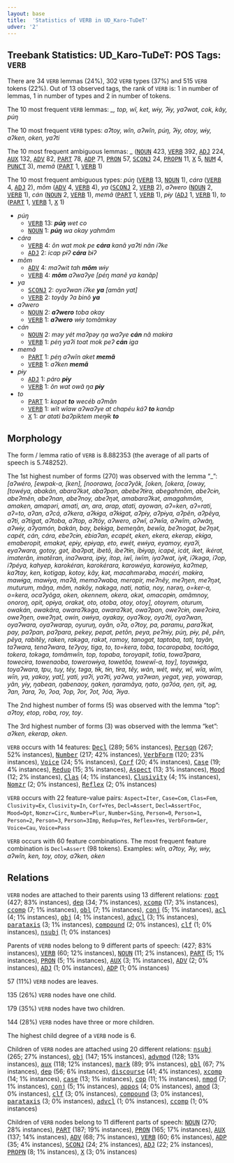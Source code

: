 ```yaml
---
layout: base
title:  'Statistics of VERB in UD_Karo-TuDeT'
udver: '2'
---
```


## Treebank Statistics: UD_Karo-TuDeT: POS Tags: `VERB`

There are 34 `VERB` lemmas (24%), 302 `VERB` types (37%) and 515 `VERB` tokens (22%).
Out of 13 observed tags, the rank of `VERB` is: 1 in number of lemmas, 1 in number of types and 2 in number of tokens.

The 10 most frequent `VERB` lemmas: <em>_, top, wĩ, ket, wɨy, ʔɨy, yaʔwat, cok, kãy, púŋ</em>

The 10 most frequent `VERB` types:  <em>aʔtoy, wĩn, aʔwĩn, púŋ, ʔɨy, otoy, wɨy, aʔken, oken, yaʔti</em>

The 10 most frequent ambiguous lemmas: <em>_</em> (<tt><a href="arr_tudet-pos-NOUN.html">NOUN</a></tt> 423, <tt><a href="arr_tudet-pos-VERB.html">VERB</a></tt> 392, <tt><a href="arr_tudet-pos-ADJ.html">ADJ</a></tt> 224, <tt><a href="arr_tudet-pos-AUX.html">AUX</a></tt> 132, <tt><a href="arr_tudet-pos-ADV.html">ADV</a></tt> 82, <tt><a href="arr_tudet-pos-PART.html">PART</a></tt> 78, <tt><a href="arr_tudet-pos-ADP.html">ADP</a></tt> 71, <tt><a href="arr_tudet-pos-PRON.html">PRON</a></tt> 57, <tt><a href="arr_tudet-pos-SCONJ.html">SCONJ</a></tt> 24, <tt><a href="arr_tudet-pos-PROPN.html">PROPN</a></tt> 11, <tt><a href="arr_tudet-pos-X.html">X</a></tt> 5, <tt><a href="arr_tudet-pos-NUM.html">NUM</a></tt> 4, <tt><a href="arr_tudet-pos-PUNCT.html">PUNCT</a></tt> 3), <em>memã</em> (<tt><a href="arr_tudet-pos-PART.html">PART</a></tt> 1, <tt><a href="arr_tudet-pos-VERB.html">VERB</a></tt> 1)

The 10 most frequent ambiguous types:  <em>púŋ</em> (<tt><a href="arr_tudet-pos-VERB.html">VERB</a></tt> 13, <tt><a href="arr_tudet-pos-NOUN.html">NOUN</a></tt> 1), <em>cára</em> (<tt><a href="arr_tudet-pos-VERB.html">VERB</a></tt> 4, <tt><a href="arr_tudet-pos-ADJ.html">ADJ</a></tt> 2), <em>mõm</em> (<tt><a href="arr_tudet-pos-ADV.html">ADV</a></tt> 4, <tt><a href="arr_tudet-pos-VERB.html">VERB</a></tt> 4), <em>ya</em> (<tt><a href="arr_tudet-pos-SCONJ.html">SCONJ</a></tt> 2, <tt><a href="arr_tudet-pos-VERB.html">VERB</a></tt> 2), <em>aʔwero</em> (<tt><a href="arr_tudet-pos-NOUN.html">NOUN</a></tt> 2, <tt><a href="arr_tudet-pos-VERB.html">VERB</a></tt> 1), <em>cán</em> (<tt><a href="arr_tudet-pos-NOUN.html">NOUN</a></tt> 2, <tt><a href="arr_tudet-pos-VERB.html">VERB</a></tt> 1), <em>memã</em> (<tt><a href="arr_tudet-pos-PART.html">PART</a></tt> 1, <tt><a href="arr_tudet-pos-VERB.html">VERB</a></tt> 1), <em>pɨy</em> (<tt><a href="arr_tudet-pos-ADJ.html">ADJ</a></tt> 1, <tt><a href="arr_tudet-pos-VERB.html">VERB</a></tt> 1), <em>to</em> (<tt><a href="arr_tudet-pos-PART.html">PART</a></tt> 1, <tt><a href="arr_tudet-pos-VERB.html">VERB</a></tt> 1, <tt><a href="arr_tudet-pos-X.html">X</a></tt> 1)


* <em>púŋ</em>
  * <tt><a href="arr_tudet-pos-VERB.html">VERB</a></tt> 13: <em><b>púŋ</b> wet co</em>
  * <tt><a href="arr_tudet-pos-NOUN.html">NOUN</a></tt> 1: <em><b>púŋ</b> wa okay yahmãm</em>
* <em>cára</em>
  * <tt><a href="arr_tudet-pos-VERB.html">VERB</a></tt> 4: <em>õn wat mok pe <b>cára</b> kanã yaʔti nãn iʔke</em>
  * <tt><a href="arr_tudet-pos-ADJ.html">ADJ</a></tt> 2: <em>icap pɨʔ <b>cára</b> bɨʔ</em>
* <em>mõm</em>
  * <tt><a href="arr_tudet-pos-ADV.html">ADV</a></tt> 4: <em>maʔwit tah <b>mõm</b> wɨy</em>
  * <tt><a href="arr_tudet-pos-VERB.html">VERB</a></tt> 4: <em><b>mõm</b> aʔwaʔye [péŋ manẽ ya kanãp]</em>
* <em>ya</em>
  * <tt><a href="arr_tudet-pos-SCONJ.html">SCONJ</a></tt> 2: <em>oyaʔwan iʔke <b>ya</b> [amãn yat]</em>
  * <tt><a href="arr_tudet-pos-VERB.html">VERB</a></tt> 2: <em>toyãy ʔa binõ <b>ya</b></em>
* <em>aʔwero</em>
  * <tt><a href="arr_tudet-pos-NOUN.html">NOUN</a></tt> 2: <em><b>aʔwero</b> toba okay</em>
  * <tt><a href="arr_tudet-pos-VERB.html">VERB</a></tt> 1: <em><b>aʔwero</b> wɨy tomãmkəy</em>
* <em>cán</em>
  * <tt><a href="arr_tudet-pos-NOUN.html">NOUN</a></tt> 2: <em>məy yét maʔpəy ŋa waʔye <b>cán</b> nã makɨra</em>
  * <tt><a href="arr_tudet-pos-VERB.html">VERB</a></tt> 1: <em>péŋ yaʔi toat mok peʔ <b>cán</b> iga</em>
* <em>memã</em>
  * <tt><a href="arr_tudet-pos-PART.html">PART</a></tt> 1: <em>péŋ aʔwĩn aket <b>memã</b></em>
  * <tt><a href="arr_tudet-pos-VERB.html">VERB</a></tt> 1: <em>aʔken <b>memã</b></em>
* <em>pɨy</em>
  * <tt><a href="arr_tudet-pos-ADJ.html">ADJ</a></tt> 1: <em>páro <b>pɨy</b></em>
  * <tt><a href="arr_tudet-pos-VERB.html">VERB</a></tt> 1: <em>õn wat owã ŋa <b>pɨy</b></em>
* <em>to</em>
  * <tt><a href="arr_tudet-pos-PART.html">PART</a></tt> 1: <em>kopət <b>to</b> wecéb aʔmãn</em>
  * <tt><a href="arr_tudet-pos-VERB.html">VERB</a></tt> 1: <em>wĩt wĩaw aʔwaʔye at chapéu káʔ <b>to</b> kanãp</em>
  * <tt><a href="arr_tudet-pos-X.html">X</a></tt> 1: <em>ar atati baʔpiktem meŋɨk <b>to</b></em>

## Morphology

The form / lemma ratio of `VERB` is 8.882353 (the average of all parts of speech is 5.748252).

The 1st highest number of forms (270) was observed with the lemma “_”: <em>[aʔwéro, [ewpak-a, [ken], [noorawa, [ocaʔyõk, [oken, [okera, [owəy, [towéya, abakán, abaraʔkət, abaʔpan, abebeʔtɨra, abegahmõm, abeʔcɨn, abeʔmẽn, abeʔnan, abeʔnoy, abeʔŋət, amabaraʔkət, amagahmõm, amaken, amapəri, amati, an, ara, arap, atati, ayowan, aʔ=ken, aʔ=rati, aʔ=to, aʔan, aʔcá, aʔkera, aʔkɨga, aʔkɨgat, aʔpɨy, aʔpɨya, aʔpẽn, aʔpẽya, aʔti, aʔtigat, aʔtoba, aʔtop, aʔtóy, aʔwero, aʔwĩ, aʔwĩa, aʔwĩm, aʔwɑ̃ŋ, aʔwɨy, aʔyamón, bakán, bay, bekɨga, bemeŋãn, bewĩa, beʔnogat, beʔŋət, capét, cán, cára, ebeʔcɨn, ebiaʔan, ecapét, eken, ekera, ekerap, ekɨga, emaberopit, emakət, epɨy, epɨyap, eto, ewét, ewɨya, eyamoy, eyaʔi, eyaʔwara, gotoy, gət, ibaʔpat, ibetõ, ibeʔtɨn, ibɨyap, icapé, icát, iket, ikérat, imaterãn, imatẽran, inaʔwara, ipɨy, itop, iwĩ, iwĩm, iyaʔwat, iyɨt, iʔkəga, iʔop, iʔpéya, kahyep, karokéran, karokérara, karowéya, karowɨya, kaʔmep, kaʔtay, ken, kotigap, kotoy, kãy, kət, macahmərəba, macéri, makɨra, mawɨga, mawɨya, maʔã, memaʔwaba, meropir, meʔnẽy, meʔŋen, meʔŋət, muturum, mãŋa, mõm, nakõy, nakəga, nati, natia, noy, nərəŋ, o=ker-a, o=kera, ocaʔyõga, oken, okennem, okera, okət, omacopɨn, omãmnoy, onoroŋ, opit, opɨya, orakət, oto, otoba, otoy, otoy], otoyrem, oturum, owakán, owakára, owaraʔkəga, owaraʔkət, owaʔpan, oweʔcɨn, oweʔcɨra, oweʔŋen, oweʔŋət, owin, owɨya, oyakay, oyaʔkoy, oyaʔti, oyaʔwan, oyaʔwara, oyaʔwarap, oyuruŋ, oyãn, oʔa, oʔtoy, pa, paramu, paraʔkət, pay, paʔpan, paʔpara, pekey, pepat, petõn, peya, peʔnɨy, púŋ, pɨy, pẽ, pẽn, pẽya, rabitẽy, raken, rakəga, rakət, ramoy, tanogat, taptoba, tati, tayãn, taʔwara, tenaʔwara, teʔyoy, tiga, to, to=kera, toba, tocaropaba, tocitóga, tokera, tokəga, tomãmwĩn, top, topaba, toroyapít, totia, towaʔpara, towecɨra, towenaoba, towerowɨya, towetõa, towewĩ-a, toy], toyawɨga, toyaʔwara, tpu, tuy, téy, təga, tɨk, tɨn, tɨra, tẽy, wán, wét, wéy, wĩ, wĩa, wĩm, wīn, ya, yakoy, yat], yati, yaʔi, yaʔti, yaʔwa, yaʔwan, yegat, yep, yowarap, yãn, yɨy, ŋabean, ŋabenaoy, ŋaken, ŋaramãya, ŋato, ŋaʔóa, ŋen, ŋit, əg, ʔan, ʔara, ʔo, ʔoa, ʔop, ʔor, ʔot, ʔóa, ʔɨya</em>.

The 2nd highest number of forms (5) was observed with the lemma “top”: <em>aʔtoy, etop, roba, roy, toy</em>.

The 3rd highest number of forms (3) was observed with the lemma “ket”: <em>aʔken, ekerap, oken</em>.

`VERB` occurs with 14 features: <tt><a href="arr_tudet-feat-Decl.html">Decl</a></tt> (289; 56% instances), <tt><a href="arr_tudet-feat-Person.html">Person</a></tt> (267; 52% instances), <tt><a href="arr_tudet-feat-Number.html">Number</a></tt> (217; 42% instances), <tt><a href="arr_tudet-feat-VerbForm.html">VerbForm</a></tt> (120; 23% instances), <tt><a href="arr_tudet-feat-Voice.html">Voice</a></tt> (24; 5% instances), <tt><a href="arr_tudet-feat-Corf.html">Corf</a></tt> (20; 4% instances), <tt><a href="arr_tudet-feat-Case.html">Case</a></tt> (19; 4% instances), <tt><a href="arr_tudet-feat-Redup.html">Redup</a></tt> (15; 3% instances), <tt><a href="arr_tudet-feat-Aspect.html">Aspect</a></tt> (13; 3% instances), <tt><a href="arr_tudet-feat-Mood.html">Mood</a></tt> (12; 2% instances), <tt><a href="arr_tudet-feat-Clas.html">Clas</a></tt> (4; 1% instances), <tt><a href="arr_tudet-feat-Clusivity.html">Clusivity</a></tt> (4; 1% instances), <tt><a href="arr_tudet-feat-Nomzr.html">Nomzr</a></tt> (2; 0% instances), <tt><a href="arr_tudet-feat-Reflex.html">Reflex</a></tt> (2; 0% instances)

`VERB` occurs with 22 feature-value pairs: `Aspect=Iter`, `Case=Com`, `Clas=Fem`, `Clusivity=Ex`, `Clusivity=In`, `Corf=Yes`, `Decl=Assert`, `Decl=AssertFoc`, `Mood=Opt`, `Nomzr=Circ`, `Number=Plur`, `Number=Sing`, `Person=0`, `Person=1`, `Person=2`, `Person=3`, `Person=3Imp`, `Redup=Yes`, `Reflex=Yes`, `VerbForm=Ger`, `Voice=Cau`, `Voice=Pass`

`VERB` occurs with 60 feature combinations.
The most frequent feature combination is `Decl=Assert` (98 tokens).
Examples: <em>wĩn, aʔtoy, ʔɨy, wɨy, aʔwĩn, ken, toy, otoy, aʔken, oken</em>


## Relations

`VERB` nodes are attached to their parents using 13 different relations: <tt><a href="arr_tudet-dep-root.html">root</a></tt> (427; 83% instances), <tt><a href="arr_tudet-dep-dep.html">dep</a></tt> (34; 7% instances), <tt><a href="arr_tudet-dep-xcomp.html">xcomp</a></tt> (17; 3% instances), <tt><a href="arr_tudet-dep-ccomp.html">ccomp</a></tt> (7; 1% instances), <tt><a href="arr_tudet-dep-obl.html">obl</a></tt> (7; 1% instances), <tt><a href="arr_tudet-dep-conj.html">conj</a></tt> (5; 1% instances), <tt><a href="arr_tudet-dep-acl.html">acl</a></tt> (4; 1% instances), <tt><a href="arr_tudet-dep-obj.html">obj</a></tt> (4; 1% instances), <tt><a href="arr_tudet-dep-advcl.html">advcl</a></tt> (3; 1% instances), <tt><a href="arr_tudet-dep-parataxis.html">parataxis</a></tt> (3; 1% instances), <tt><a href="arr_tudet-dep-compound.html">compound</a></tt> (2; 0% instances), <tt><a href="arr_tudet-dep-clf.html">clf</a></tt> (1; 0% instances), <tt><a href="arr_tudet-dep-nsubj.html">nsubj</a></tt> (1; 0% instances)

Parents of `VERB` nodes belong to 9 different parts of speech:  (427; 83% instances), <tt><a href="arr_tudet-pos-VERB.html">VERB</a></tt> (60; 12% instances), <tt><a href="arr_tudet-pos-NOUN.html">NOUN</a></tt> (11; 2% instances), <tt><a href="arr_tudet-pos-PART.html">PART</a></tt> (5; 1% instances), <tt><a href="arr_tudet-pos-PRON.html">PRON</a></tt> (5; 1% instances), <tt><a href="arr_tudet-pos-AUX.html">AUX</a></tt> (3; 1% instances), <tt><a href="arr_tudet-pos-ADV.html">ADV</a></tt> (2; 0% instances), <tt><a href="arr_tudet-pos-ADJ.html">ADJ</a></tt> (1; 0% instances), <tt><a href="arr_tudet-pos-ADP.html">ADP</a></tt> (1; 0% instances)

57 (11%) `VERB` nodes are leaves.

135 (26%) `VERB` nodes have one child.

179 (35%) `VERB` nodes have two children.

144 (28%) `VERB` nodes have three or more children.

The highest child degree of a `VERB` node is 6.

Children of `VERB` nodes are attached using 20 different relations: <tt><a href="arr_tudet-dep-nsubj.html">nsubj</a></tt> (265; 27% instances), <tt><a href="arr_tudet-dep-obj.html">obj</a></tt> (147; 15% instances), <tt><a href="arr_tudet-dep-advmod.html">advmod</a></tt> (128; 13% instances), <tt><a href="arr_tudet-dep-aux.html">aux</a></tt> (118; 12% instances), <tt><a href="arr_tudet-dep-mark.html">mark</a></tt> (89; 9% instances), <tt><a href="arr_tudet-dep-obl.html">obl</a></tt> (67; 7% instances), <tt><a href="arr_tudet-dep-dep.html">dep</a></tt> (56; 6% instances), <tt><a href="arr_tudet-dep-discourse.html">discourse</a></tt> (41; 4% instances), <tt><a href="arr_tudet-dep-xcomp.html">xcomp</a></tt> (14; 1% instances), <tt><a href="arr_tudet-dep-case.html">case</a></tt> (13; 1% instances), <tt><a href="arr_tudet-dep-cop.html">cop</a></tt> (11; 1% instances), <tt><a href="arr_tudet-dep-nmod.html">nmod</a></tt> (7; 1% instances), <tt><a href="arr_tudet-dep-conj.html">conj</a></tt> (5; 1% instances), <tt><a href="arr_tudet-dep-appos.html">appos</a></tt> (4; 0% instances), <tt><a href="arr_tudet-dep-amod.html">amod</a></tt> (3; 0% instances), <tt><a href="arr_tudet-dep-clf.html">clf</a></tt> (3; 0% instances), <tt><a href="arr_tudet-dep-compound.html">compound</a></tt> (3; 0% instances), <tt><a href="arr_tudet-dep-parataxis.html">parataxis</a></tt> (3; 0% instances), <tt><a href="arr_tudet-dep-advcl.html">advcl</a></tt> (1; 0% instances), <tt><a href="arr_tudet-dep-ccomp.html">ccomp</a></tt> (1; 0% instances)

Children of `VERB` nodes belong to 11 different parts of speech: <tt><a href="arr_tudet-pos-NOUN.html">NOUN</a></tt> (270; 28% instances), <tt><a href="arr_tudet-pos-PART.html">PART</a></tt> (187; 19% instances), <tt><a href="arr_tudet-pos-PRON.html">PRON</a></tt> (165; 17% instances), <tt><a href="arr_tudet-pos-AUX.html">AUX</a></tt> (137; 14% instances), <tt><a href="arr_tudet-pos-ADV.html">ADV</a></tt> (68; 7% instances), <tt><a href="arr_tudet-pos-VERB.html">VERB</a></tt> (60; 6% instances), <tt><a href="arr_tudet-pos-ADP.html">ADP</a></tt> (35; 4% instances), <tt><a href="arr_tudet-pos-SCONJ.html">SCONJ</a></tt> (24; 2% instances), <tt><a href="arr_tudet-pos-ADJ.html">ADJ</a></tt> (22; 2% instances), <tt><a href="arr_tudet-pos-PROPN.html">PROPN</a></tt> (8; 1% instances), <tt><a href="arr_tudet-pos-X.html">X</a></tt> (3; 0% instances)

